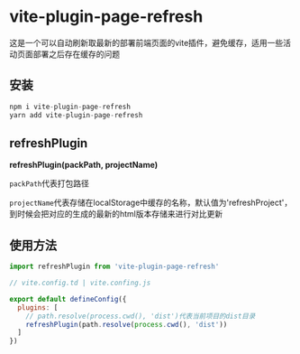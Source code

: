 # vite-plugin-page-refresh

这是一个可以自动刷新取最新的部署前端页面的vite插件，避免缓存，适用一些活动页面部署之后存在缓存的问题

## 安装
```js
npm i vite-plugin-page-refresh
yarn add vite-plugin-page-refresh
```

## refreshPlugin

**refreshPlugin(packPath, projectName)**

`packPath`代表打包路径

`projectName`代表存储在localStorage中缓存的名称，默认值为'refreshProject'，到时候会把对应的生成的最新的html版本存储来进行对比更新

## 使用方法

```js
import refreshPlugin from 'vite-plugin-page-refresh'

// vite.config.td | vite.confing.js

export default defineConfig({
  plugins: [
    // path.resolve(process.cwd(), 'dist')代表当前项目的dist目录
    refreshPlugin(path.resolve(process.cwd(), 'dist'))
  ]
})

```
